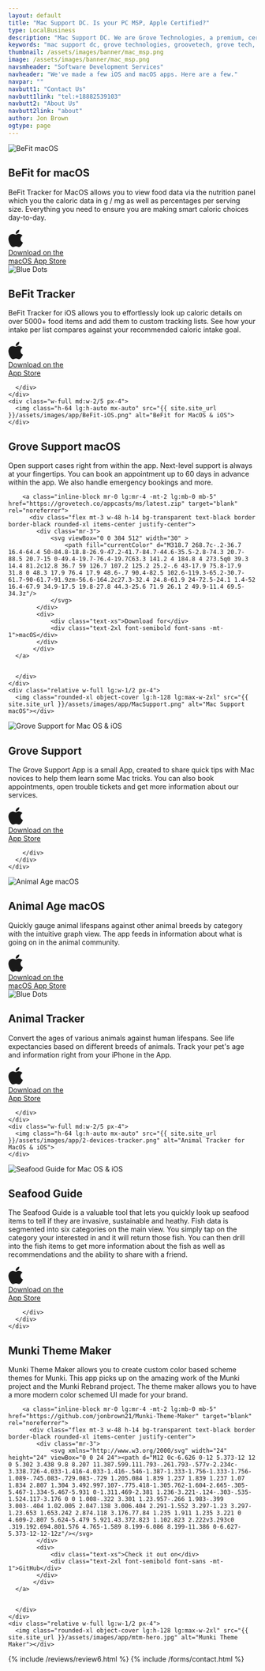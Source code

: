 ```yaml
---
layout: default
title: "Mac Support DC. Is your PC MSP, Apple Certified?"
type: LocalBusiness
description: "Mac Support DC. We are Grove Technologies, a premium, certified, Mac MSP for DC's Mac based businesses!" 
keywords: "mac support dc, grove technologies, groovetech, grove tech, mac dc, it services, it consultant, managed services, mac support near me, apple certified help, solve major issues, mac deployment mdm, custom mac services, hiring grove technologies, virtual cio ciso, ciso managed fleet, dc maryland virginia, mac services tailored, mac support team, managed it services, helpdesk support, it consulting companies, apple store repair, it support services, it outsourcing, managed network services, it service provider, mac support, Mac support, Mac support number Mac support chat, Mac support phone number, Mac support store, Mac support near me, Mac support apple, Mac support customer service, Mac support appointment, Mac support chat live"
thumbnail: /assets/images/banner/mac_msp.png
image: /assets/images/banner/mac_msp.png
navsmheader: "Software Development Services"
navheader: "We've made a few iOS and macOS apps. Here are a few."
navpar: ""
navbutt1: "Contact Us"
navbutt1link: "tel:+18882539103"
navbutt2: "About Us"
navbutt2link: "about"
author: Jon Brown
ogtype: page
---
```




<section class="relative py-20 lg:mb-0">
<div class="container px-4 mx-auto">
  <div class="relative flex flex-wrap items-center -mx-4">
	<div class="w-full lg:w-1/2 px-4 mb-12 lg:mb-0">
	  <img class="h-96 lg:h-128 w-full rounded-xl object-cover object-left-top" src="{{ site.site_url }}/assets/images/app/BeFit-ScreenDK.png" alt="BeFit macOS">
	</div>
	<div class="relative w-full lg:w-1/2 px-4">
	  <div class="relative lg:pl-10 max-w-lg">
		<h2 class="mt-8 mb-6 lg:mb-10 lg:pr-8 text-4xl font-semibold font-heading">BeFit for macOS</h2>
		<p class="text-xl text-gray-500 mb-6 lg:mb-12">BeFit Tracker for MacOS allows you to view food data via the nutrition panel which you the caloric data in g / mg as well as percentages per serving size. Everything you need to ensure you are making smart caloric choices day-to-day.</p>
		<a class="inline-block mr-0 lg:mr-4 -mt-2 lg:mb-0 mb-5" href="https://itunes.apple.com/us/app/BeFitTracker/id402924047?mt=12&ls=1" target="blank" rel="noreferrer">
	  	  <div class="flex mt-3 w-72 h-14 bg-transparent text-black border border-black rounded-xl items-center justify-center">
            <div class="mr-3">
                <svg viewBox="0 0 384 512" width="30" >
                    <path fill="currentColor" d="M318.7 268.7c-.2-36.7 16.4-64.4 50-84.8-18.8-26.9-47.2-41.7-84.7-44.6-35.5-2.8-74.3 20.7-88.5 20.7-15 0-49.4-19.7-76.4-19.7C63.3 141.2 4 184.8 4 273.5q0 39.3 14.4 81.2c12.8 36.7 59 126.7 107.2 125.2 25.2-.6 43-17.9 75.8-17.9 31.8 0 48.3 17.9 76.4 17.9 48.6-.7 90.4-82.5 102.6-119.3-65.2-30.7-61.7-90-61.7-91.9zm-56.6-164.2c27.3-32.4 24.8-61.9 24-72.5-24.1 1.4-52 16.4-67.9 34.9-17.5 19.8-27.8 44.3-25.6 71.9 26.1 2 49.9-11.4 69.5-34.3z"/>
                </svg>
            </div>
            <div>
                <div class="text-xs">Download on the</div>
                <div class="text-2xl font-semibold font-sans -mt-1">macOS App Store</div>
            </div>
           </div>
	  </a>
	  </div>
	</div>
  </div>
</div>
</section>


<section class="relative py-20">
<img class="hidden lg:block absolute top-0 left-0 mt-24" src="{{ site.site_url }}/assets/zeus-assets/icons/dots/blue-dot-left-bars.svg" alt="Blue Dots">
<div class="relative container px-4 mx-auto">
  <div class="flex flex-wrap items-center -mx-4">
	<div class="w-full md:w-3/5 px-4 mb-16 md:mb-0">
	  <h2 class="mb-10 text-4xl font-semibold font-heading">BeFit Tracker</h2>
	  <div class="max-w-xl">
		<p class="mb-10 text-xl text-gray-500">BeFit Tracker for iOS allows you to effortlessly look up caloric details on over 5000+ food items and add them to custom tracking lists. See how your intake per list compares against your recommended caloric intake goal.</p>
	  </div>
	  <div class="flex flex-wrap lg:justify-start items-center">
		<a class="inline-block mr-0 lg:mr-4 -mt-2 lg:mb-0 mb-5" href="https://itunes.apple.com/us/app/BeFitTracker-tracker/id1206369054?ls=1&mt=8" target="blank" rel="noreferrer">
	  	  <div class="flex mt-3 w-48 h-14 bg-transparent text-black border border-black rounded-xl items-center justify-center">
            <div class="mr-3">
                <svg viewBox="0 0 384 512" width="30" >
                    <path fill="currentColor" d="M318.7 268.7c-.2-36.7 16.4-64.4 50-84.8-18.8-26.9-47.2-41.7-84.7-44.6-35.5-2.8-74.3 20.7-88.5 20.7-15 0-49.4-19.7-76.4-19.7C63.3 141.2 4 184.8 4 273.5q0 39.3 14.4 81.2c12.8 36.7 59 126.7 107.2 125.2 25.2-.6 43-17.9 75.8-17.9 31.8 0 48.3 17.9 76.4 17.9 48.6-.7 90.4-82.5 102.6-119.3-65.2-30.7-61.7-90-61.7-91.9zm-56.6-164.2c27.3-32.4 24.8-61.9 24-72.5-24.1 1.4-52 16.4-67.9 34.9-17.5 19.8-27.8 44.3-25.6 71.9 26.1 2 49.9-11.4 69.5-34.3z"/>
                </svg>
            </div>
            <div>
                <div class="text-xs">Download on the</div>
                <div class="text-2xl font-semibold font-sans -mt-1">App Store</div>
            </div>
           </div>
	  </a>
	  
	  </div>
	</div>
	<div class="w-full md:w-2/5 px-4">
	  <img class="h-64 lg:h-auto mx-auto" src="{{ site.site_url }}/assets/images/app/BeFit-iOS.png" alt="BeFit for MacOS & iOS">
	</div>
  </div>
</div>
</section>





<section class="relative py-20 lg:mb-0 border-t"><div class="relative container px-4 mx-auto">
  <div class="flex flex-wrap items-center -mx-4">
	<div class="w-full lg:w-1/2 px-4 mb-12 lg:mb-0">
	  <div class="max-w-lg">
		<h2 class="mt-8 mb-6 lg:mb-10 lg:pr-8 text-4xl font-semibold">Grove Support macOS</h2>
		<p class="mb-6 lg:mb-12 text-xl text-gray-500">Open support cases right from within the app. Next-level support is always at your fingertips. You can book an appointment up to 60 days in advance within the app. We also handle emergency bookings and more.</p>

		<a class="inline-block mr-0 lg:mr-4 -mt-2 lg:mb-0 mb-5" href="https://grovetech.co/appcasts/ms/latest.zip" target="blank" rel="noreferrer">
	  	  <div class="flex mt-3 w-48 h-14 bg-transparent text-black border border-black rounded-xl items-center justify-center">
            <div class="mr-3">
                <svg viewBox="0 0 384 512" width="30" >
                    <path fill="currentColor" d="M318.7 268.7c-.2-36.7 16.4-64.4 50-84.8-18.8-26.9-47.2-41.7-84.7-44.6-35.5-2.8-74.3 20.7-88.5 20.7-15 0-49.4-19.7-76.4-19.7C63.3 141.2 4 184.8 4 273.5q0 39.3 14.4 81.2c12.8 36.7 59 126.7 107.2 125.2 25.2-.6 43-17.9 75.8-17.9 31.8 0 48.3 17.9 76.4 17.9 48.6-.7 90.4-82.5 102.6-119.3-65.2-30.7-61.7-90-61.7-91.9zm-56.6-164.2c27.3-32.4 24.8-61.9 24-72.5-24.1 1.4-52 16.4-67.9 34.9-17.5 19.8-27.8 44.3-25.6 71.9 26.1 2 49.9-11.4 69.5-34.3z"/>
                </svg>
            </div>
            <div>
                <div class="text-xs">Download for</div>
                <div class="text-2xl font-semibold font-sans -mt-1">macOS</div>
            </div>
           </div>
	  </a>


	  </div>
	</div>
	<div class="relative w-full lg:w-1/2 px-4">
	  <img class="rounded-xl object-cover lg:h-128 lg:max-w-2xl" src="{{ site.site_url }}/assets/images/app/MacSupport.png" alt="Mac Support macOS"></div>
  </div>
</div>
</section>





<section class="relative py-20 border-b">
<div class="relative container px-4 mx-auto">
  <div class="flex flex-wrap items-center -mx-4">
	<div class="w-full md:w-2/5 px-4 mb-16 md:mb-0">
	  <img class="h-64 lg:h-auto mx-auto" src="{{ site.site_url }}/assets/images/app/2-devices-left.png" alt="Grove Support for Mac OS & iOS">
	</div>
	<div class="w-full md:w-3/5 px-4">
	  <div class="max-w-max ml-auto">
		<h2 class="mb-10 text-4xl font-semibold font-heading">Grove Support</h2>
		<div class="max-w-xl mb-10">
		  <p class="text-xl text-gray-500">The Grove Support App is a small App, created to share quick tips with Mac novices to help them learn some Mac tricks. You can also book appointments, open trouble tickets and get more information about our services.</p>
		</div>
		<div class="flex flex-wrap lg:justify-start items-center">
		<a class="inline-block mr-0 lg:mr-4 -mt-2 lg:mb-0 mb-5" href="https://itunes.apple.com/us/app/mac-support/id892102469?ls=1&mt=8" target="blank" rel="noreferrer">
	  	  <div class="flex mt-3 w-48 h-14 bg-transparent text-black border border-black rounded-xl items-center justify-center">
            <div class="mr-3">
                <svg viewBox="0 0 384 512" width="30" >
                    <path fill="currentColor" d="M318.7 268.7c-.2-36.7 16.4-64.4 50-84.8-18.8-26.9-47.2-41.7-84.7-44.6-35.5-2.8-74.3 20.7-88.5 20.7-15 0-49.4-19.7-76.4-19.7C63.3 141.2 4 184.8 4 273.5q0 39.3 14.4 81.2c12.8 36.7 59 126.7 107.2 125.2 25.2-.6 43-17.9 75.8-17.9 31.8 0 48.3 17.9 76.4 17.9 48.6-.7 90.4-82.5 102.6-119.3-65.2-30.7-61.7-90-61.7-91.9zm-56.6-164.2c27.3-32.4 24.8-61.9 24-72.5-24.1 1.4-52 16.4-67.9 34.9-17.5 19.8-27.8 44.3-25.6 71.9 26.1 2 49.9-11.4 69.5-34.3z"/>
                </svg>
            </div>
            <div>
                <div class="text-xs">Download on the</div>
                <div class="text-2xl font-semibold font-sans -mt-1">App Store</div>
            </div>
           </div>
	  </a>
	  
	  
		</div>
	  </div>
	</div>
  </div>
</div>
</section>



<section class="relative py-20 lg:mb-0">
<div class="container px-4 mx-auto">
  <div class="relative flex flex-wrap items-center -mx-4">
	<div class="w-full lg:w-1/2 px-4 mb-12 lg:mb-0">
	  <img class="h-96 lg:h-128 w-full rounded-xl object-cover object-center-top" src="{{ site.site_url }}/assets/images/app/Animal-Screen.png" alt="Animal Age macOS">
	</div>
	<div class="relative w-full lg:w-1/2 px-4">
	  <div class="relative lg:pl-10 max-w-lg">
		<h2 class="mt-8 mb-6 lg:mb-10 lg:pr-8 text-4xl font-semibold font-heading">Animal Age macOS</h2>
		<p class="text-xl text-gray-500 mb-6 lg:mb-12">Quickly gauge animal lifespans against other animal breeds by category with the intuitive graph view. The app feeds in information about what is going on in the animal community.</p>
		<a class="inline-block mr-0 lg:mr-4 -mt-2 lg:mb-0 mb-5" href="https://itunes.apple.com/us/app/animal-age/id717666889?ls=1&mt=12" target="blank" rel="noreferrer">
	  	  <div class="flex mt-3 w-72 h-14 bg-transparent text-black border border-black rounded-xl items-center justify-center">
            <div class="mr-3">
                <svg viewBox="0 0 384 512" width="30" >
                    <path fill="currentColor" d="M318.7 268.7c-.2-36.7 16.4-64.4 50-84.8-18.8-26.9-47.2-41.7-84.7-44.6-35.5-2.8-74.3 20.7-88.5 20.7-15 0-49.4-19.7-76.4-19.7C63.3 141.2 4 184.8 4 273.5q0 39.3 14.4 81.2c12.8 36.7 59 126.7 107.2 125.2 25.2-.6 43-17.9 75.8-17.9 31.8 0 48.3 17.9 76.4 17.9 48.6-.7 90.4-82.5 102.6-119.3-65.2-30.7-61.7-90-61.7-91.9zm-56.6-164.2c27.3-32.4 24.8-61.9 24-72.5-24.1 1.4-52 16.4-67.9 34.9-17.5 19.8-27.8 44.3-25.6 71.9 26.1 2 49.9-11.4 69.5-34.3z"/>
                </svg>
            </div>
            <div>
                <div class="text-xs">Download on the</div>
                <div class="text-2xl font-semibold font-sans -mt-1">macOS App Store</div>
            </div>
           </div>
	  </a>
	  </div>
	</div>
  </div>
</div>
</section>







<section class="relative py-20">
<img class="hidden lg:block absolute top-0 left-0 mt-24" src="{{ site.site_url }}/assets/zeus-assets/icons/dots/blue-dot-left-bars.svg" alt="Blue Dots">
<div class="relative container px-4 mx-auto">
  <div class="flex flex-wrap items-center -mx-4">
	<div class="w-full md:w-3/5 px-4 mb-16 md:mb-0">
	  <h2 class="mb-10 text-4xl font-semibold font-heading">Animal Tracker</h2>
	  <div class="max-w-xl">
		<p class="mb-10 text-xl text-gray-500">Convert the ages of various animals against human lifespans. See life expectancies based on different breeds of animals. Track your pet's age and information right from your iPhone in the App.</p>
	  </div>
	  <div class="flex flex-wrap lg:justify-start items-center">
		<a class="inline-block mr-0 lg:mr-4 -mt-2 lg:mb-0 mb-5" href="https://itunes.apple.com/us/app/animal-age-converter/id827566579?ls=1&mt=8" target="blank" rel="noreferrer">
	  	  <div class="flex mt-3 w-48 h-14 bg-transparent text-black border border-black rounded-xl items-center justify-center">
            <div class="mr-3">
                <svg viewBox="0 0 384 512" width="30" >
                    <path fill="currentColor" d="M318.7 268.7c-.2-36.7 16.4-64.4 50-84.8-18.8-26.9-47.2-41.7-84.7-44.6-35.5-2.8-74.3 20.7-88.5 20.7-15 0-49.4-19.7-76.4-19.7C63.3 141.2 4 184.8 4 273.5q0 39.3 14.4 81.2c12.8 36.7 59 126.7 107.2 125.2 25.2-.6 43-17.9 75.8-17.9 31.8 0 48.3 17.9 76.4 17.9 48.6-.7 90.4-82.5 102.6-119.3-65.2-30.7-61.7-90-61.7-91.9zm-56.6-164.2c27.3-32.4 24.8-61.9 24-72.5-24.1 1.4-52 16.4-67.9 34.9-17.5 19.8-27.8 44.3-25.6 71.9 26.1 2 49.9-11.4 69.5-34.3z"/>
                </svg>
            </div>
            <div>
                <div class="text-xs">Download on the</div>
                <div class="text-2xl font-semibold font-sans -mt-1">App Store</div>
            </div>
           </div>
	  </a>
	  
	  
	  
	  
	  </div>
	</div>
	<div class="w-full md:w-2/5 px-4">
	  <img class="h-64 lg:h-auto mx-auto" src="{{ site.site_url }}/assets/images/app/2-devices-tracker.png" alt="Animal Tracker for MacOS & iOS">
	</div>
  </div>
</div>
</section>



<section class="relative py-20 border-t border-b">
<div class="relative container px-4 mx-auto">
  <div class="flex flex-wrap items-center -mx-4">
	<div class="w-full md:w-2/5 px-4 mb-16 md:mb-0">
	  <img class="h-64 lg:h-auto mx-auto" src="{{ site.site_url }}/assets/images/app/2-devices-seafood.png" alt="Seafood Guide for Mac OS & iOS">
	</div>
	<div class="w-full md:w-3/5 px-4">
	  <div class="max-w-max ml-auto">
		<h2 class="mb-10 text-4xl font-semibold font-heading">Seafood Guide</h2>
		<div class="max-w-xl mb-10">
		  <p class="text-xl text-gray-500">The Seafood Guide is a valuable tool that lets you quickly look up seafood items to tell if they are invasive, sustainable and heathy. Fish data is segmented into six categories on the main view. You simply tap on the category your interested in and it will return those fish. You can then drill into the fish items to get more information about the fish as well as recommendations and the ability to share with a friend.</p>
		</div>
		<div class="flex justify-start items-center">
		<a class="inline-block mr-0 lg:mr-4 -mt-2 lg:mb-0 mb-5" href="https://itunes.apple.com/us/app/seafood-guide/id915176295?ls=1&mt=8" target="blank" rel="noreferrer">
	  	  <div class="flex mt-3 w-48 h-14 bg-transparent text-black border border-black rounded-xl items-center justify-center">
            <div class="mr-3">
                <svg viewBox="0 0 384 512" width="30" >
                    <path fill="currentColor" d="M318.7 268.7c-.2-36.7 16.4-64.4 50-84.8-18.8-26.9-47.2-41.7-84.7-44.6-35.5-2.8-74.3 20.7-88.5 20.7-15 0-49.4-19.7-76.4-19.7C63.3 141.2 4 184.8 4 273.5q0 39.3 14.4 81.2c12.8 36.7 59 126.7 107.2 125.2 25.2-.6 43-17.9 75.8-17.9 31.8 0 48.3 17.9 76.4 17.9 48.6-.7 90.4-82.5 102.6-119.3-65.2-30.7-61.7-90-61.7-91.9zm-56.6-164.2c27.3-32.4 24.8-61.9 24-72.5-24.1 1.4-52 16.4-67.9 34.9-17.5 19.8-27.8 44.3-25.6 71.9 26.1 2 49.9-11.4 69.5-34.3z"/>
                </svg>
            </div>
            <div>
                <div class="text-xs">Download on the</div>
                <div class="text-2xl font-semibold font-sans -mt-1">App Store</div>
            </div>
           </div>
	  </a>

		</div>
	  </div>
	</div>
  </div>
</div>
</section>
      
      
<section class="relative py-20 lg:mb-0"><div class="relative container px-4 mx-auto">
  <div class="flex flex-wrap items-center -mx-4">
	<div class="w-full lg:w-1/2 px-4 mb-12 lg:mb-0">
	  <div class="max-w-lg">
		<h2 class="mt-8 mb-6 lg:mb-10 lg:pr-8 text-4xl font-semibold">Munki Theme Maker</h2>
		<p class="mb-6 lg:mb-12 text-xl text-gray-500">Munki Theme Maker allows you to create custom color based scheme themes for Munki. This app picks up on the amazing work of the Munki project and the Munki Rebrand project. The theme maker allows you to have a more modern color schemed UI made for your brand.</p>

		<a class="inline-block mr-0 lg:mr-4 -mt-2 lg:mb-0 mb-5" href="https://github.com/jonbrown21/Munki-Theme-Maker" target="blank" rel="noreferrer">
	  	  <div class="flex mt-3 w-48 h-14 bg-transparent text-black border border-black rounded-xl items-center justify-center">
            <div class="mr-3">
                <svg xmlns="http://www.w3.org/2000/svg" width="24" height="24" viewBox="0 0 24 24"><path d="M12 0c-6.626 0-12 5.373-12 12 0 5.302 3.438 9.8 8.207 11.387.599.111.793-.261.793-.577v-2.234c-3.338.726-4.033-1.416-4.033-1.416-.546-1.387-1.333-1.756-1.333-1.756-1.089-.745.083-.729.083-.729 1.205.084 1.839 1.237 1.839 1.237 1.07 1.834 2.807 1.304 3.492.997.107-.775.418-1.305.762-1.604-2.665-.305-5.467-1.334-5.467-5.931 0-1.311.469-2.381 1.236-3.221-.124-.303-.535-1.524.117-3.176 0 0 1.008-.322 3.301 1.23.957-.266 1.983-.399 3.003-.404 1.02.005 2.047.138 3.006.404 2.291-1.552 3.297-1.23 3.297-1.23.653 1.653.242 2.874.118 3.176.77.84 1.235 1.911 1.235 3.221 0 4.609-2.807 5.624-5.479 5.921.43.372.823 1.102.823 2.222v3.293c0 .319.192.694.801.576 4.765-1.589 8.199-6.086 8.199-11.386 0-6.627-5.373-12-12-12z"/></svg>
            </div>
            <div>
                <div class="text-xs">Check it out on</div>
                <div class="text-2xl font-semibold font-sans -mt-1">GitHub</div>
            </div>
           </div>
	  </a>


	  </div>
	</div>
	<div class="relative w-full lg:w-1/2 px-4">
	  <img class="rounded-xl object-cover lg:h-128 lg:max-w-2xl" src="{{ site.site_url }}/assets/images/app/mtm-hero.jpg" alt="Munki Theme Maker"></div>
  </div>
</div>
</section>

{% include /reviews/review6.html %}
{% include /forms/contact.html %}